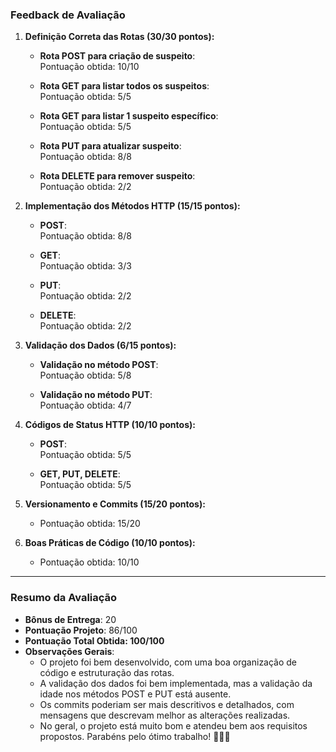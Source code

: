 ### **Feedback de Avaliação**

1. **Definição Correta das Rotas (30/30 pontos):**

   - **Rota POST para criação de suspeito**:  
     Pontuação obtida: 10/10

   - **Rota GET para listar todos os suspeitos**:  
     Pontuação obtida: 5/5

   - **Rota GET para listar 1 suspeito específico**:  
     Pontuação obtida: 5/5

   - **Rota PUT para atualizar suspeito**:  
     Pontuação obtida: 8/8

   - **Rota DELETE para remover suspeito**:  
     Pontuação obtida: 2/2

2. **Implementação dos Métodos HTTP (15/15 pontos):**

   - **POST**:  
     Pontuação obtida: 8/8

   - **GET**:  
     Pontuação obtida: 3/3

   - **PUT**:  
     Pontuação obtida: 2/2

   - **DELETE**:  
     Pontuação obtida: 2/2

3. **Validação dos Dados (6/15 pontos):**

   - **Validação no método POST**:  
     Pontuação obtida: 5/8

   - **Validação no método PUT**:  
     Pontuação obtida: 4/7

4. **Códigos de Status HTTP (10/10 pontos):**

   - **POST**:  
     Pontuação obtida: 5/5

   - **GET, PUT, DELETE**:  
     Pontuação obtida: 5/5

5. **Versionamento e Commits (15/20 pontos):**

   - Pontuação obtida: 15/20

6. **Boas Práticas de Código (10/10 pontos):**
   - Pontuação obtida: 10/10

---

### **Resumo da Avaliação**

- **Bônus de Entrega**: 20
- **Pontuação Projeto**: 86/100
- **Pontuação Total Obtida: 100/100**
- **Observações Gerais**:
  - O projeto foi bem desenvolvido, com uma boa organização de código e estruturação das rotas.
  - A validação dos dados foi bem implementada, mas a validação da idade nos métodos POST e PUT está ausente.
  - Os commits poderiam ser mais descritivos e detalhados, com mensagens que descrevam melhor as alterações realizadas.
  - No geral, o projeto está muito bom e atendeu bem aos requisitos propostos. Parabéns pelo ótimo trabalho! 👏👏👏
